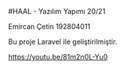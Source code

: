 #HAAL - Yazılım Yapımı 20/21

Emircan Çetin
192804011

Bu proje Laravel ile geliştirilmiştir.

https://youtu.be/81m2n0L-Yu0
